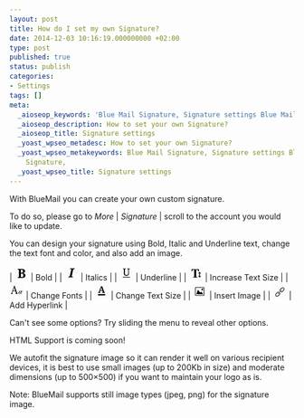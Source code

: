 ```yaml
---
layout: post
title: How do I set my own Signature?
date: 2014-12-03 10:16:19.000000000 +02:00
type: post
published: true
status: publish
categories:
- Settings
tags: []
meta:
  _aioseop_keywords: 'Blue Mail Signature, Signature settings Blue Mail,BlueMail Signature, '
  _aioseop_description: How to set your own Signature?
  _aioseop_title: Signature settings
  _yoast_wpseo_metadesc: How to set your own Signature?
  _yoast_wpseo_metakeywords: Blue Mail Signature, Signature settings Blue Mail,BlueMail
    Signature,
  _yoast_wpseo_title: Signature settings
---
```


With BlueMail you can create your own custom signature.

To do so, please go to *More* \| *Signature* \| scroll to the account you would like to update.

You can design your signature using Bold, Italic and Underline text, change the text font and color, and also add an image.

| ![Bold](/assets/Bold.png) | Bold |
| ![Italics](/assets/Italics.png) | Italics |
| ![Underline](/assets/Underline.png) | Underline |
| ![Increase Text Size](/assets/Text_Size.png) | Increase Text Size |
| ![Typeset](/assets/Typeset.png) | Change Fonts |
| ![Text Color](/assets/Text_Color.png) | Change Text Size |
| ![Add Image](/assets/Add_Image.png) | Insert Image |
| ![Add Hyperlink](/assets/Insert_link.png) | Add Hyperlink |

Can't see some options? Try sliding the menu to reveal other options.

HTML Support is coming soon!

We autofit the signature image so it can render it well on various recipient devices, it is best to use small images (up to 200Kb in size) and moderate dimensions (up to 500×500) if you want to maintain your logo as is.

Note: BlueMail supports still image types (jpeg, png) for the signature image.
